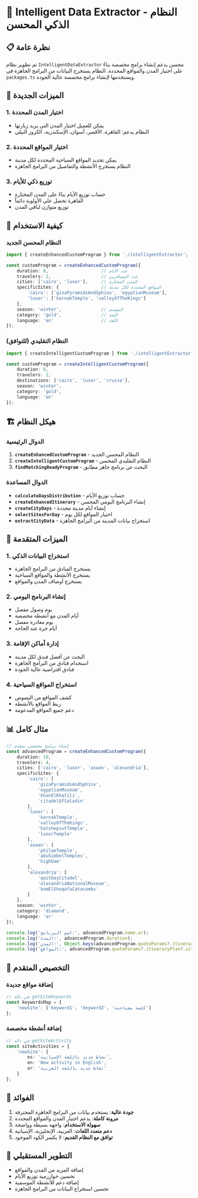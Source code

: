 # 🧠 Intelligent Data Extractor - النظام الذكي المحسن

## 📋 نظرة عامة

تم تطوير نظام `IntelligentDataExtractor` محسن يدعم إنشاء برامج مخصصة بناءً على اختيار المدن والمواقع المحددة. النظام يستخرج البيانات من البرامج الجاهزة في `packages.ts` ويستخدمها لإنشاء برامج مخصصة عالية الجودة.

## 🎯 الميزات الجديدة

### 1. اختيار المدن المحددة
- يمكن للعميل اختيار المدن التي يريد زيارتها
- النظام يدعم: القاهرة، الأقصر، أسوان، الإسكندرية، الكروز النيلي

### 2. اختيار المواقع المحددة
- يمكن تحديد المواقع السياحية المحددة لكل مدينة
- النظام يستخرج الأنشطة والتفاصيل من البرامج الجاهزة

### 3. توزيع ذكي للأيام
- حساب توزيع الأيام بناءً على المدن المختارة
- القاهرة تحصل على الأولوية دائماً
- توزيع متوازن لباقي المدن

## 🚀 كيفية الاستخدام

### النظام المحسن الجديد

```typescript
import { createEnhancedCustomProgram } from './intelligentExtractor';

const customProgram = createEnhancedCustomProgram({
    duration: 8,                    // عدد الأيام
    travelers: 2,                   // عدد المسافرين
    cities: ['cairo', 'luxor'],     // المدن المختارة
    specificSites: {                // المواقع المحددة لكل مدينة
        'cairo': ['gizaPyramidsAndSphinx', 'egyptianMuseum'],
        'luxor': ['karnakTemple', 'valleyOfTheKings']
    },
    season: 'winter',               // الموسم
    category: 'gold',               // الفئة
    language: 'en'                  // اللغة
});
```

### النظام التقليدي (للتوافق)

```typescript
import { createIntelligentCustomProgram } from './intelligentExtractor';

const customProgram = createIntelligentCustomProgram({
    duration: 8,
    travelers: 2,
    destinations: ['cairo', 'luxor', 'cruise'],
    season: 'winter',
    category: 'gold',
    language: 'en'
});
```

## 🏗️ هيكل النظام

### الدوال الرئيسية

1. **`createEnhancedCustomProgram`** - النظام المحسن الجديد
2. **`createIntelligentCustomProgram`** - النظام التقليدي المحسن
3. **`findMatchingReadyProgram`** - البحث عن برنامج جاهز مطابق

### الدوال المساعدة

- **`calculateDaysDistribution`** - حساب توزيع الأيام
- **`createEnhancedItinerary`** - إنشاء البرنامج اليومي المحسن
- **`createCityDays`** - إنشاء أيام مدينة محددة
- **`selectSitesForDay`** - اختيار المواقع لكل يوم
- **`extractCityData`** - استخراج بيانات المدينة من البرامج الجاهزة

## 🎨 الميزات المتقدمة

### 1. استخراج البيانات الذكي
- يستخرج الفنادق من البرامج الجاهزة
- يستخرج الأنشطة والمواقع السياحية
- يستخرج أوصاف المدن والمواقع

### 2. إنشاء البرنامج اليومي
- يوم وصول مفصل
- أيام المدن مع أنشطة مخصصة
- يوم مغادرة مفصل
- أيام حرة عند الحاجة

### 3. إدارة أماكن الإقامة
- البحث عن أفضل فندق لكل مدينة
- استخدام فنادق من البرامج الجاهزة
- فنادق افتراضية عالية الجودة

### 4. استخراج المواقع السياحية
- كشف المواقع من النصوص
- ربط المواقع بالأنشطة
- دعم جميع المواقع المدعومة

## 📊 مثال كامل

```typescript
// إنشاء برنامج مخصص متقدم
const advancedProgram = createEnhancedCustomProgram({
    duration: 10,
    travelers: 4,
    cities: ['cairo', 'luxor', 'aswan', 'alexandria'],
    specificSites: {
        'cairo': [
            'gizaPyramidsAndSphinx',
            'egyptianMuseum',
            'khanElKhalili',
            'citadelOfSaladin'
        ],
        'luxor': [
            'karnakTemple',
            'valleyOfTheKings',
            'hatshepsutTemple',
            'luxorTemple'
        ],
        'aswan': [
            'philaeTemple',
            'abuSimbelTemples',
            'highDam'
        ],
        'alexandria': [
            'qaitbayCitadel',
            'alexandriaNationalMuseum',
            'komElShoqafaCatacombs'
        ]
    },
    season: 'winter',
    category: 'diamond',
    language: 'ar'
});

console.log('اسم البرنامج:', advancedProgram.name.ar);
console.log('المدة:', advancedProgram.duration);
console.log('المدن:', Object.keys(advancedProgram.quoteParams?.itineraryPlan?.nights || {}));
console.log('المواقع:', advancedProgram.quoteParams?.itineraryPlan?.sites);
```

## 🔧 التخصيص المتقدم

### إضافة مواقع جديدة
```typescript
// في دالة getSiteKeywords
const keywordsMap = {
    'newSite': ['keyword1', 'keyword2', 'كلمة مفتاحية']
};
```

### إضافة أنشطة مخصصة
```typescript
// في دالة getSiteActivity
const siteActivities = {
    'newSite': {
        es: 'نشاط جديد باللغة الإسبانية',
        en: 'New activity in English',
        ar: 'نشاط جديد باللغة العربية'
    }
};
```

## 🎯 الفوائد

1. **جودة عالية**: يستخدم بيانات من البرامج الجاهزة المحترفة
2. **مرونة كاملة**: يدعم اختيار المدن والمواقع المحددة
3. **سهولة الاستخدام**: واجهة بسيطة وواضحة
4. **دعم متعدد اللغات**: العربية، الإنجليزية، الإسبانية
5. **توافق مع النظام القديم**: لا يكسر الكود الموجود

## 🚀 التطوير المستقبلي

- إضافة المزيد من المدن والمواقع
- تحسين خوارزمية توزيع الأيام
- إضافة دعم للأنشطة الموسمية
- تحسين استخراج البيانات من البرامج الجاهزة